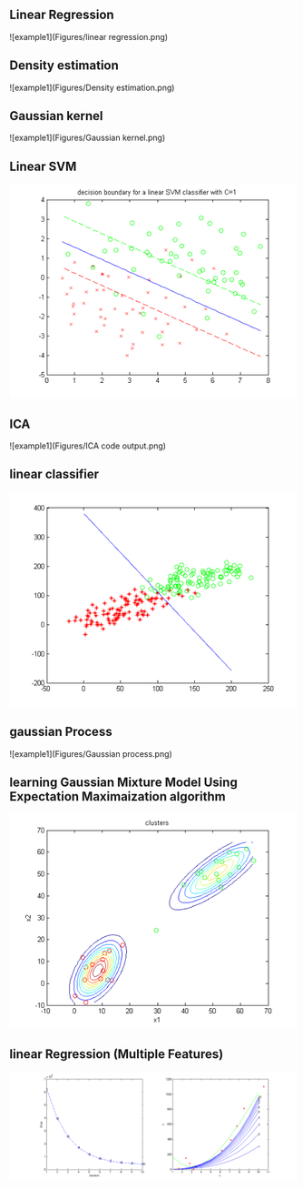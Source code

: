 Linear Regression
---------------------
![example1](Figures/linear regression.png)


Density estimation
---------------------
![example1](Figures/Density estimation.png)


Gaussian kernel
---------------------
![example1](Figures/Gaussian kernel.png)




Linear SVM
---------------------
![example1](Figures/LinearSVMUsingCVX.png)


ICA
---------------------
![example1](Figures/ICA code output.png)


linear classifier
---------------------
![example1](Figures/discriminantFunction.png)


gaussian Process
---------------------
![example1](Figures/Gaussian process.png)


learning Gaussian Mixture Model Using Expectation Maximaization algorithm
---------------------
![example1](Figures/learnGaussianMixtureModelUsingExpectationMaximaization.png)


linear Regression (Multiple Features)
---------------------
![example1](Figures/linearRegressionMultipleFeatures.png)

